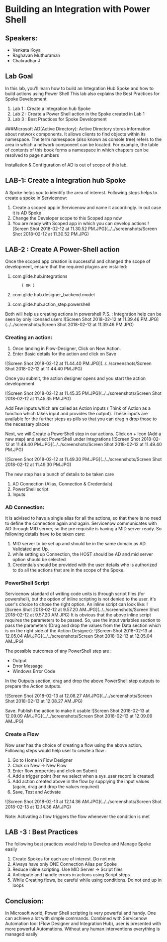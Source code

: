 
# Building an Integration with Power Shell

## Speakers:

- Venkata Koya
- Raghavan Muthuraman
- Chakradhar J

## Lab Goal
In this lab, you'll learn how to build an Integration Hub Spoke and how to build actions using Power Shell
This lab also explains the Best Practices for Spoke Development

1. Lab 1 : Create a Integration hub Spoke
2. Lab 2 : Create a Power Shell action in the Spoke created in Lab 1
3. Lab 3 : Best Practices for Spoke Development


###Microsoft AD(Active Directory): 
Active Directory stores information about network components. It allows clients to find objects within its namespace. The term namespace (also known as console tree) refers to the area in which a network component can be located. For example, the table of contents of this book forms a namespace in which chapters can be resolved to page numbers

Installation & Configuration of AD is out of scope of this lab.


## LAB-1: Create a Integration hub Spoke

A Spoke helps you to identify the area of interest. Following steps helps to create a spoke in Servicenow:
1) Create a scoped app  in Servicenow and name it accordingly. In out case it is AD Spoke
2) Change the Developer scope to this Scoped app now 
3) You are ready with Scoped app in which you can develop actions
![Screen Shot 2018-02-12 at 11.30.52 PM.JPG](../../screenshots/Screen Shot 2018-02-12 at 11.30.52 PM.JPG)


## LAB-2 : Create A Power-Shell action

Once the scoped app creation is successful and changed the scope of development, ensure that the required plugins are installed:
1) com.glide.hub.integrations

           ( OR )
1) com.glide.hub.designer_backend.model
2) com.glide.hub.action_step.powershell

Both will help us creating actions in powershell
P.S. : Integration help can be seen by only licensed users
![Screen Shot 2018-02-12 at 11.39.46 PM.JPG](../../screenshots/Screen Shot 2018-02-12 at 11.39.46 PM.JPG)

### Creating an action:
1) Once landing in Flow-Designer, Click on New Action.
2) Enter Basic details for the action and click on Save

![Screen Shot 2018-02-12 at 11.44.40 PM.JPG](../../screenshots/Screen Shot 2018-02-12 at 11.44.40 PM.JPG)

Once you submit, the action designer opens and you start the action developement

![Screen Shot 2018-02-12 at 11.45.35 PM.JPG](../../screenshots/Screen Shot 2018-02-12 at 11.45.35 PM.JPG)

Add Few inputs which are called as Action inputs ( Think of Action as a function which takes input and provides the output). These inputs are available for the further steps as pills so that you can drag n drop those to the necessary places

Next, we will Create a PowerShell step in our actions. Click on + Icon (Add a  new step) and select PowerShell under Integrations
![Screen Shot 2018-02-12 at 11.49.40 PM.JPG](../../screenshots/Screen Shot 2018-02-12 at 11.49.40 PM.JPG)

![Screen Shot 2018-02-12 at 11.49.30 PM.JPG](../../screenshots/Screen Shot 2018-02-12 at 11.49.30 PM.JPG)

The new step has a bunch of details to be taken care

1) AD Connection (Alias, Connection & Credentials)
2) PowerShell script 
3) Inputs

### AD Connection:
 It is advised to have a single alias for all the actions, so that there is no need to define the connection again and again. Servicenow communicates with AD through MID server, so the pre requisite is having a MID server ready. So following details have to be taken care:
 
 1) MID server to be set up and should be in the same domain as AD. Validated and Up.
 2) while setting up Connection, the HOST should be AD and mid server option should be selected
 3) Credentials should be provided with the user details who is authorized to do all the actions that are in the scope of the Spoke.

### PowerShell Script

Servicenow standard of writing code units is through script files (for powershell), but the option of inline scripting is not denied to the user. it's user's choice to chose the right option.
An inline script can look like:
![Screen Shot 2018-02-12 at 9.57.20 AM.JPG](../../screenshots/Screen Shot 2018-02-12 at 9.57.20 AM.JPG)
It is obvious that the above  inline script requires the parameters to be passed. So, use the input variables section to pass the parameters (Drag and drop the values from the Data section which is on the right side of the Action Designer):
![Screen Shot 2018-02-13 at 12.05.04 AM.JPG](../../screenshots/Screen Shot 2018-02-13 at 12.05.04 AM.JPG)

The possible outcomes of any PowerShell step are : 
- Output
- Error Message
- Windows Error Code

In the Outputs section, drag and drop the above PowerShell step outputs to prepare the Action outputs.

![Screen Shot 2018-02-13 at 12.08.27 AM.JPG](../../screenshots/Screen Shot 2018-02-13 at 12.08.27 AM.JPG)

Save. Publish the action to make it usable
![Screen Shot 2018-02-13 at 12.09.09 AM.JPG](../../screenshots/Screen Shot 2018-02-13 at 12.09.09 AM.JPG)

### Create a Flow
Now user has the choice of creating a flow using the above action. Following steps would help user to create a flow :

1. Go to Home in Flow Designer
2. Click on New -> New Flow
3. Enter flow properties and click on Submit
4. Add a trigger point (her we select when a sys_user record is created)
5. Add action created above in the flow by supplying the input values (again, drag and drop the values required)
6. Save, Test and Activate

![Screen Shot 2018-02-13 at 12.14.36 AM.JPG](../../screenshots/Screen Shot 2018-02-13 at 12.14.36 AM.JPG)

Note: Activating a flow triggers the flow whenever the condition is met

## LAB -3 : Best Practices

The following best practices would help to Develop and Manage Spoke easily
1) Create Spokes for each are of interest. Do not mix
2) Always have only ONE Connection Alias per Spoke
3) Reduce inline scripting. Use MID Server -> Script files
4) Anticipate and handle errors in actions using Script steps
5) While Creating flows, be careful while using conditions. Do not end up in loops

## Conclusion:

In Microsoft world, Power Shell scripting is very powerful and handy. One can achieve a lot with simple commands. Combined with Servicenow Automation tool (Flow Designer and Integration Hub), user is presented with more powerful Automations. Without any human interventions everything is managed easily












 




      








 




